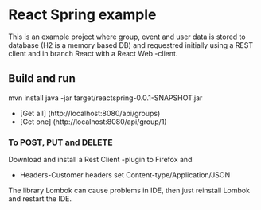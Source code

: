 # React Spring example

This is an example project where group, event and user data is stored to database (H2 is a memory based DB) and requestred initially using a REST client and in branch React with a React Web -client.

## Build and run
mvn install
java -jar target/reactspring-0.0.1-SNAPSHOT.jar 

* [Get all] (http://localhost:8080/api/groups)
* [Get one] (http://localhost:8080/api/group/1)

### To POST, PUT and DELETE

Download and install a Rest Client -plugin to Firefox and
* Headers-Customer headers set Content-type/Application/JSON

The library Lombok can cause problems in IDE, then just reinstall Lombok and restart the IDE.

